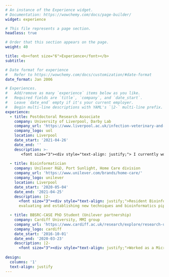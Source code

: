 ```yaml
---
# An instance of the Experience widget.
# Documentation: https://wowchemy.com/docs/page-builder/
widget: experience

# This file represents a page section.
headless: true

# Order that this section appears on the page.
weight: 40

title: <b><font size="6">Experience</font></b>
subtitle:

# Date format for experience
#   Refer to https://wowchemy.com/docs/customization/#date-format
date_format: Jan 2006

# Experiences.
#   Add/remove as many `experience` items below as you like.
#   Required fields are `title`, `company`, and `date_start`.
#   Leave `date_end` empty if it's your current employer.
#   Begin multi-line descriptions with YAML's `|2-` multi-line prefix.
experience:
  - title: Postdoctoral Research Associate
    company: University of Liverpool, Darby Lab
    company_url: 'https://www.liverpool.ac.uk/infection-veterinary-and-ecological-sciences/staff/alistair-darby/'
    company_logo: uol
    location: Liverpool
    date_start: '2021-04-26'
    date_end: ''
    description: >-
       <font size="3"><div style="text-align: justify;"> I currently work in the HPRU-GI, and lab of Prof. Alistair Darby, performing bioinformatic research, primarily on the genomics of gastrointestinal infections. All current work is described in more detail under "Projects". </div></font>
        
  - title: Bioinformatician
    company: Unilever R&D, Port Sunlight, Home Care division
    company_url: 'https://www.unilever.com/brands/home-care/'
    company_logo: unilever
    location: Liverpool
    date_start: '2020-05-04'
    date_end: '2021-04-25'
    description: |2-
      <font size="3"><div style="text-align: justify;">Resident Bioinformatician for the Unilever Home Care division, responsible for 
      evaluating and establishing new techniques and bioinformatics pipelines for multi-omic data. Oversaw the administration, validation and application of novel computational and statistical methods for business needs.</div></font>

  - title: BBSRC-CASE PhD Student (Unilever partnership)
    company: Cardiff University, MMI group
    company_url: 'https://www.cardiff.ac.uk/research/explore/research-units/microbiomes-microbes-and-informatics'
    company_logo: cardiff
    date_start: '2016-10-01'
    date_end: '2020-03-23'
    description: |2- 
      <font size="3"><div style="text-align: justify;">Worked as a Microbiologist and Bioinformatician, utilising whole genome sequencing, bioinformatics and big-data analysis to systematically map antimicrobial resistance genes, metabolic pathways and mutations that underpin bacterial resistance to cosmetic preservatives.</div></font>
      
design:
  columns: '1'
  text-align: justify
---
```

